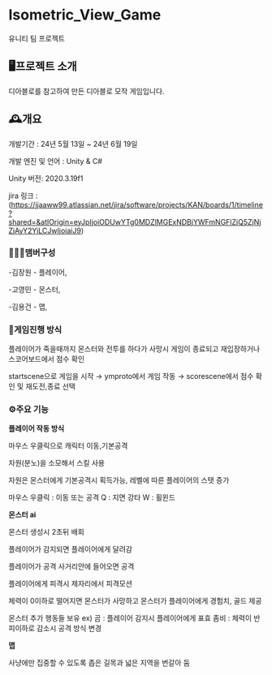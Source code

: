 # Isometric_View_Game
유니티 팀 프로젝트

## 🖥️프로젝트 소개
디아블로를 참고하여 만든 디아블로 모작 게임입니다.

## 🕰️개요
개발기간 : 24년 5월 13일 ~ 24년 6월 19일

개발 엔진 및 언어 : Unity & C#

Unity 버전: 2020.3.19f1

jira 링크 : (https://jjaaww99.atlassian.net/jira/software/projects/KAN/boards/1/timeline?shared=&atlOrigin=eyJpIjoiODUwYTg0MDZlMGExNDBjYWFmNGFlZjQ5ZjNjZjAyY2YiLCJwIjoiaiJ9)

### 🧑‍🤝‍🧑맴버구성
-김장원 - 플레이어,

-고영민 - 몬스터,

-김용건 - 맵,

### 📌게임진행 방식

플레이어가 죽을때까지 몬스터와 전투를 하다가 사망시 게임이 종료되고 재입장하거나 스코어보드에서 점수 확인

startscene으로 게임을 시작 → ymproto에서 게임 작동 → scorescene에서 점수 확인 및 재도전,종료 선택

### ⚙️주요 기능

**플레이어 작동 방식**

마우스 우클릭으로 캐릭터 이동,기본공격

자원(분노)을 소모해서 스킬 사용

자원은 몬스터에게 기본공격시 획득가능, 레벨에 따른 플레이어의 스탯 증가

마우스 우클릭 : 이동 또는 공격
Q : 지면 강타
W : 휠윈드

**몬스터 ai**

몬스터 생성시 2초뒤 배회

플레이어가 감지되면 플레이어에게 달려감

플레이어가 공격 사거리안에 들어오면 공격

플레이어에게 피격시 제자리에서 피격모션

체력이 0이하로 떨어지면 몬스터가 사망하고 몬스터가 플레이어에게 경험치, 골드 제공

몬스터 추가 행동들 보유
ex) 곰 : 플레이어 감지시 플레이어에게 표효
    좀비 : 체력이 반피이하로 감소시 공격 방식 변경

**맵**

사냥에만 집중할 수 있도록 좁은 길목과 넓은 지역을 번갈아 둠
